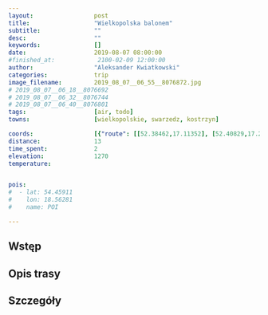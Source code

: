 ```yaml
---
layout:                 post
title:                  "Wielkopolska balonem"
subtitle:               ""
desc:                   ""
keywords:               []
date:                   2019-08-07 08:00:00
#finished_at:            2100-02-09 12:00:00
author:                 "Aleksander Kwiatkowski"
categories:             trip
image_filename:         2019_08_07__06_55__8076872.jpg
# 2019_08_07__06_18__8076692
# 2019_08_07__06_32__8076744
# 2019_08_07__06_40__8076801
tags:                   [air, todo]
towns:                  [wielkopolskie, swarzedz, kostrzyn]

coords:                 [{"route": [[52.38462,17.11352], [52.40829,17.26647]], "type": "air"}]
distance:               13
time_spent:             2
elevation:              1270
temperature:            


pois:
#  - lat: 54.45911
#    lon: 18.56281
#    name: POI

---
```



## Wstęp

## Opis trasy

## Szczegóły

